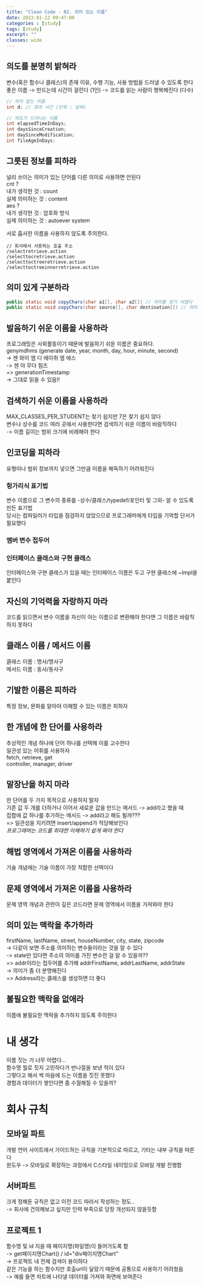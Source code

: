 ```yaml
---
title: "Clean Code - 02. 의미 있는 이름"
date: 2022-01-22 09:47:00
categories : [study]
tags: [study]
excerpt: ""
classes: wide
---
```


## 의도를 분명히 밝혀라
변수(혹은 함수나 클래스)의 존재 이유, 수행 기능, 사용 방법을 드러낼 수 있도록 한다   
좋은 이름 -> 만드는데 시간이 걸린다 (1인) -> 코드를 읽는 사람이 행복해진다 (다수)

```java
// 의미 없는 이름
int d; // 경과 시간 (단위 : 날짜)

// 의도가 드러나는 이름
int elapsedTimeInDays;
int daysSinceCreation;
int daySinceModification;
int fileAgeInDays;
```

## 그릇된 정보를 피하라
널리 쓰이는 의미가 있는 단어를 다른 의미로 사용하면 안된다   
cnt ?   
내가 생각한 것 : count   
실제 의미하는 것 : content   
aes ?   
내가 생각한 것 : 암호화 방식   
실제 의미하는 것 : autoever system   
   
서로 흡사한 이름을 사용하지 않도록 주의한다.
```
// 회사에서 사용하는 호출 주소
/selectretrieve.action
/selecttocretrieve.action
/selecttoctreeretrieve.action
/selecttoctreeinnerretrieve.action
```

## 의미 있게 구분하라
```java
public static void copyChars(char a1[], char a2[]) // 의미를 찾기 어렵다
public static void copyChars(char source[], char destination[]) // 의미 있다
```

## 발음하기 쉬운 이름을 사용하라
프로그래밍은 사회활동이기 때문에 발음하기 쉬운 이름은 중요하다.   
genymdhms (generate date, year, month, day, hour, minute, second)   
-> 젠 와이 엠 디 에이취 엠 에스   
-> 젠 야 무다 힘즈   
=> generationTimestamp   
-> 그대로 읽을 수 있음!!

## 검색하기 쉬운 이름을 사용하라
MAX_CLASSES_PER_STUDENT는 찾기 쉽지만 7은 찾기 쉽지 않다   
변수나 상수를 코드 여러 곳에서 사용한다면 검색하기 쉬운 이름이 바람직하다   
-> 이름 길이는 범위 크기에 비례해야 한다   

## 인코딩을 피하라
유형이나 범위 정보까지 넣으면 그만큼 이름을 해독하기 어려워진다   
### 헝가리식 표기법
변수 이름으로 그 변수의 종류를 -상수/클래스/typedef/포인터 및 그외- 알 수 있도록 만든 표기법    
당시는 컴파일러가 타입을 점검하지 않았으므로 프로그래머에게 타입을 기억할 단서가 필요했다
### 멤버 변수 접두어
### 인터페이스 클래스와 구현 클래스
인터페이스와 구현 클래스가 있을 때는 인터페이스 이름은 두고 구현 클래스에 ~Impl을 붙인다   

## 자신의 기억력을 자랑하지 마라
코드를 읽으면서 변수 이름을 자신이 아는 이름으로 변환해야 한다면 그 이름은 바람직하지 못하다   

## 클래스 이름 / 메서드 이름
클래스 이름 : 명사/명사구   
메서드 이름 : 동사/동사구   

## 기발한 이름은 피하라
특정 정보, 문화를 알아야 이해할 수 있는 이름은 피하자   

## 한 개념에 한 단어를 사용하라
추상적인 개념 하나에 단어 하나를 선택해 이를 고수한다   
일관성 있는 어휘를 사용하자      
fetch, retrieve, get   
controller, manager, driver   

## 말장난을 하지 마라
한 단어를 두 가지 목적으로 사용하지 말자   
기존 값 두 개를 더하거나 이어서 새로운 값을 만드는 메서드 -> add라고 했을 때   
집합에 값 하나를 추가하는 메서드 -> add라고 해도 될까???   
=> 일관성을 지키려면 insert/append가 적당해보인다   
*프로그래머는 코드를 최대한 이해하기 쉽게 짜야 한다*

## 해법 영역에서 가져온 이름을 사용하라
기술 개념에는 기술 이름이 가장 적합한 선택이다   

## 문제 영역에서 가져온 이름을 사용하라
문제 영역 개념과 관련이 깊은 코드라면 문제 영역에서 이름을 가져와야 한다   

## 의미 있는 맥락을 추가하라
firstName, lastName, street, houseNumber, city, state, zipcode   
-> 다같이 보면 주소를 의미하는 변수들이라는 것을 알 수 있다   
-> state만 있다면 주소의 의미를 가진 변수란 걸 알 수 있을까??   
=> addr이라는 접두어를 추가해 addrFirstName, addrLastName, addrState   
-> 의미가 좀 더 분명해진다   
=> Address라는 클래스를 생성하면 더 좋다   

## 불필요한 맥락을 없애라
이름에 불필요한 맥락을 추가하지 않도록 주의한다   
   
# 내 생각
이름 짓는 거 너무 어렵다...   
함수명 뭘로 짓지 고민하다가 반나절을 보낸 적이 있다   
그렇다고 해서 썩 마음에 드는 이름을 짓진 못했다   
경험과 데이터가 쌓인다면 좀 수월해질 수 있을까?   

# 회사 규칙
## 모바일 파트
개발 언어 사이트에서 가이드하는 규칙을 기본적으로 따르고, 기타는 내부 규칙을 따른다   
윈도우 -> 모바일로 확장하는 과정에서 C스타일 네이밍으로 모바일 개발 진행함
## 서버파트
크게 정해둔 규칙은 없고 이전 코드 따라서 작성하는 정도..   
-> 회사에 건의해보고 싶지만 인력 부족으로 당장 개선되지 않을듯함
## 프로젝트 1
함수명 및 id 지을 때 페이지명(파일명)이 들어가도록 함   
-> get페이지명Chart() / id="div페이지명Chart"   
-> 프로젝트 내 전체 검색이 용이하다   
같은 기능을 하는 함수지만 호출url이 달랐기 때문에 공통으로 사용하기 어려웠음   
-> 예를 들면 차트에 나타낼 데이터를 가져와 화면에 보여준다   